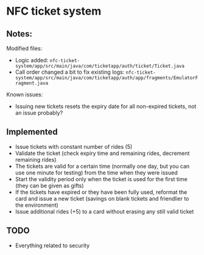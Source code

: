 # NFC ticket system

## Notes:

Modified files:
- Logic added: `nfc-ticket-system/app/src/main/java/com/ticketapp/auth/ticket/Ticket.java`
- Call order changed a bit to fix existing logs: `nfc-ticket-system/app/src/main/java/com/ticketapp/auth/app/fragments/EmulatorFragment.java`

Known issues:
- Issuing new tickets resets the expiry date for all non-expired tickets, not an issue probably?

## Implemented

- Issue tickets with constant number of rides (5)  
- Validate the ticket (check expiry time and remaining rides, decrement remaining rides) 
- The tickets are valid for a certain time (normally one day, but you can use one minute for testing) from the time when they were issued  
- Start the validity period only when the ticket is used for the first time (they can be given as gifts) 
- If the tickets have expired or they have been fully used, reformat the card and issue a new ticket (savings on blank tickets and friendlier to the environment) 
- Issue additional rides (+5) to a card without erasing any still valid ticket

## TODO

- Everything related to security